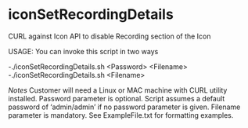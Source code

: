# iconSetRecordingDetails
CURL against Icon API to disable Recording section of the Icon

USAGE: 
You can invoke this script in two ways

-./iconSetRecordingDetails.sh \<Password\> \<Filename\>  
-./iconSetRecordingDetails.sh \<Filename\>  


*Notes*
Customer will need a Linux or MAC machine with CURL utility installed.
Password parameter is optional. Script assumes a default password of ‘admin/admin’ if no password parameter is given.
Filename parameter is mandatory. See ExampleFile.txt for formatting examples.
